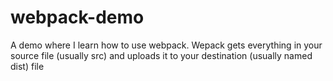 # webpack-demo
A demo where I learn how to use webpack.
Wepack gets everything in your source file (usually src) and uploads it to your destination (usually named dist) file
